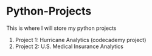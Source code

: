 # Python-Projects
This is where I will store my python projects
<ol>
  <li>Project 1: Hurricane Analytics (codecademy project) </li>
  <li>Project 2: U.S. Medical Insurance Analytics</li>
</ol>
